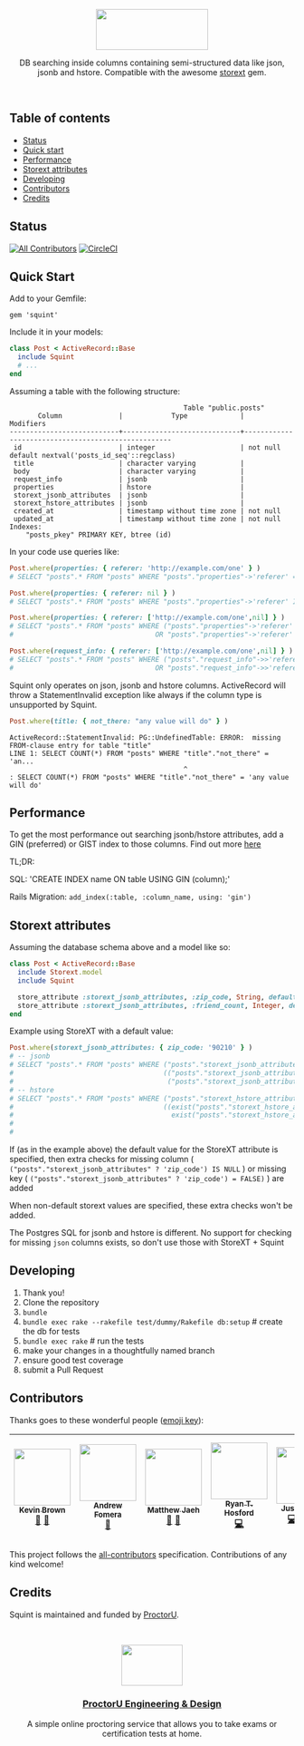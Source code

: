 <p align="center">
  <a href="https://twitter.com/ProctorUEng">
    <img src="https://s3-us-west-2.amazonaws.com/dev-team-resources/squint-wordmark.svg" width=198 height=72>
  </a>

  <p align="center">
    DB searching inside columns containing semi-structured data like json, jsonb and hstore.
    Compatible with the awesome <a href="https://github.com/G5/storext">storext</a> gem.
  </p>
</p>

<br>

## Table of contents

- [Status](#status)
- [Quick start](#quick-start)
- [Performance](#performance)
- [Storext attributes](#storext-attributes)
- [Developing](#developing)
- [Contributors](#contributors)
- [Credits](#credits)

## Status
[![All Contributors](https://img.shields.io/badge/all_contributors-7-orange.svg?style=flat-square)](#contributors)
[![CircleCI](https://circleci.com/gh/ProctorU/squint.svg?style=svg)](https://circleci.com/gh/ProctorU/squint)

## Quick Start

Add to your Gemfile:

```
gem 'squint'
```

Include it in your models:

```ruby
class Post < ActiveRecord::Base
  include Squint
  # ...
end
```

Assuming a table with the following structure:
```
                                           Table "public.posts"
       Column              |            Type             |                     Modifiers
---------------------------+-----------------------------+----------------------------------------------------
 id                        | integer                     | not null default nextval('posts_id_seq'::regclass)
 title                     | character varying           |
 body                      | character varying           |
 request_info              | jsonb                       |
 properties                | hstore                      |
 storext_jsonb_attributes  | jsonb                       |
 storext_hstore_attributes | jsonb                       |
 created_at                | timestamp without time zone | not null
 updated_at                | timestamp without time zone | not null
Indexes:
    "posts_pkey" PRIMARY KEY, btree (id)
```

In your code use queries like:
```ruby
Post.where(properties: { referer: 'http://example.com/one' } )
# SELECT "posts".* FROM "posts" WHERE "posts"."properties"->'referer' = 'http://example.com/one'

Post.where(properties: { referer: nil } )
# SELECT "posts".* FROM "posts" WHERE "posts"."properties"->'referer' IS NULL

Post.where(properties: { referer: ['http://example.com/one',nil] } )
# SELECT "posts".* FROM "posts" WHERE ("posts"."properties"->'referer' = 'http://example.com/one'
#                                   OR "posts"."properties"->'referer' IS NULL)

Post.where(request_info: { referer: ['http://example.com/one',nil] } )
# SELECT "posts".* FROM "posts" WHERE ("posts"."request_info"->>'referer' = 'http://example.com/one'
#                                   OR "posts"."request_info"->>'referer' IS NULL)
```

Squint only operates on json, jsonb and hstore columns.   ActiveRecord
will throw a StatementInvalid exception like always if the column type is unsupported by
Squint.

```ruby
Post.where(title: { not_there: "any value will do" } )
```

```
ActiveRecord::StatementInvalid: PG::UndefinedTable: ERROR:  missing FROM-clause entry for table "title"
LINE 1: SELECT COUNT(*) FROM "posts" WHERE "title"."not_there" = 'an...
                                           ^
: SELECT COUNT(*) FROM "posts" WHERE "title"."not_there" = 'any value will do'
```

## Performance
To get the most performance out searching jsonb/hstore attributes, add a GIN (preferred) or
GIST index to those columns.   Find out more
[here](https://www.postgresql.org/docs/9.5/static/textsearch-indexes.html)

TL;DR:

SQL: 'CREATE INDEX name ON table USING GIN (column);'

Rails Migration: `add_index(:table, :column_name, using: 'gin')`


## Storext attributes
Assuming the database schema above and a model like so:
```ruby
class Post < ActiveRecord::Base
  include Storext.model
  include Squint

  store_attribute :storext_jsonb_attributes, :zip_code, String, default: '90210'
  store_attribute :storext_jsonb_attributes, :friend_count, Integer, default: 0
end
```

Example using StoreXT with a default value:
```ruby
Post.where(storext_jsonb_attributes: { zip_code: '90210' } )
# -- jsonb
# SELECT "posts".* FROM "posts" WHERE ("posts"."storext_jsonb_attributes"->>'zip_code' = '90210' OR
#                                     (("posts"."storext_jsonb_attributes" ? 'zip_code') IS NULL OR
#                                      ("posts"."storext_jsonb_attributes" ? 'zip_code') = FALSE))
# -- hstore
# SELECT "posts".* FROM "posts" WHERE ("posts"."storext_hstore_attributes"->'zip_code' = '90210' OR
#                                     ((exist("posts"."storext_hstore_attributes", 'zip_code') = FALSE) OR
#                                       exist("posts"."storext_hstore_attributes", 'zip_code') IS NULL))
#
#
```
If (as in the example above) the default value for the StoreXT attribute is specified, then extra
checks for missing column ( `("posts"."storext_jsonb_attributes" ? 'zip_code') IS NULL` ) or
missing key ( `("posts"."storext_jsonb_attributes" ? 'zip_code') = FALSE)` ) are added

When non-default storext values are specified, these extra checks won't be added.

The Postgres SQL for jsonb and hstore is different.   No support for checking for missing `json`
columns exists, so don't use those with StoreXT + Squint

## Developing

1. Thank you!
1. Clone the repository
1. `bundle`
1. `bundle exec rake --rakefile test/dummy/Rakefile db:setup` # create the db for tests
1. `bundle exec rake`   # run the tests
1. make your changes in a thoughtfully named branch
1. ensure good test coverage
1. submit a Pull Request

## Contributors

Thanks goes to these wonderful people ([emoji key](https://github.com/kentcdodds/all-contributors#emoji-key)):

<!-- ALL-CONTRIBUTORS-LIST:START - Do not remove or modify this section -->
| [<img src="https://avatars2.githubusercontent.com/u/864581?v=3" width="100px;"/><br /><sub>Kevin Brown</sub>](https://github.com/chevinbrown)<br />[🎨](#design-chevinbrown "Design") [👀](#review-chevinbrown "Reviewed Pull Requests") | [<img src="https://avatars2.githubusercontent.com/u/1741179?v=3" width="100px;"/><br /><sub>Andrew Fomera</sub>](http://andrewfomera.com)<br />[👀](#review-king601 "Reviewed Pull Requests") | [<img src="https://avatars2.githubusercontent.com/u/1785682?v=3" width="100px;"/><br /><sub>Matthew Jaeh</sub>](https://github.com/Jaehdawg)<br />[🎨](#design-Jaehdawg "Design") [👀](#review-Jaehdawg "Reviewed Pull Requests") | [<img src="https://avatars2.githubusercontent.com/u/708692?v=3" width="100px;"/><br /><sub>Ryan T. Hosford</sub>](https://github.com/rthbound)<br />[💻](https://github.com/ProctorU/squint/commits?author=rthbound "Code") | [<img src="https://avatars0.githubusercontent.com/u/3933204?v=3" width="100px;"/><br /><sub>Justin Licata</sub>](http://justinlicata.com)<br />[💻](https://github.com/ProctorU/squint/commits?author=licatajustin "Code") [🎨](#design-licatajustin "Design") [📖](https://github.com/ProctorU/squint/commits?author=licatajustin "Documentation") [👀](#review-licatajustin "Reviewed Pull Requests") | [<img src="https://avatars2.githubusercontent.com/u/97011?v=3" width="100px;"/><br /><sub>David H. Wilkins</sub>](http://conecuh.com)<br />[💬](#question-dwilkins "Answering Questions") [🐛](https://github.com/ProctorU/squint/issues?q=author%3Adwilkins "Bug reports") [💻](https://github.com/ProctorU/squint/commits?author=dwilkins "Code") [🎨](#design-dwilkins "Design") [📖](https://github.com/ProctorU/squint/commits?author=dwilkins "Documentation") [💡](#example-dwilkins "Examples") [👀](#review-dwilkins "Reviewed Pull Requests") [⚠️](https://github.com/ProctorU/squint/commits?author=dwilkins "Tests") | [<img src="https://avatars3.githubusercontent.com/u/19173815?v=3" width="100px;"/><br /><sub>Jay Wright</sub>](https://github.com/TheJayWright)<br />[👀](#review-TheJayWright "Reviewed Pull Requests") |
| :---: | :---: | :---: | :---: | :---: | :---: | :---: |
<!-- ALL-CONTRIBUTORS-LIST:END -->

This project follows the [all-contributors](https://github.com/kentcdodds/all-contributors) specification. Contributions of any kind welcome!

## Credits

Squint is maintained and funded by [ProctorU](https://twitter.com/ProctorUEng).

<br>

<p align="center">
  <a href="https://twitter.com/ProctorUEng">
    <img src="https://s3-us-west-2.amazonaws.com/dev-team-resources/procki-eyes.svg" width=108 height=72>
  </a>

  <h3 align="center">
    <a href="https://twitter.com/ProctorUEng">ProctorU Engineering & Design</a>
  </h3>

  <p align="center">
    A simple online proctoring service that allows you to take exams or certification tests at home.
  </p>
</p>

